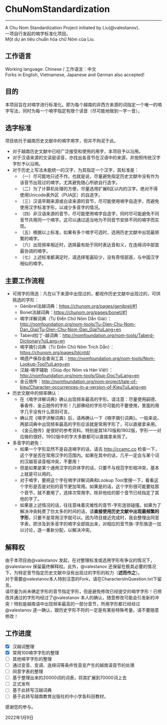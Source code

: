 # ChuNomStandardization
-------------------------------------------

A Chu Nom Standardization Project initiated by Liu(@valestanov).   
一项自行发起的喃字标准化项目。  
Một dự án tiêu chuẩn hóa chữ Nôm của Liu.

工作语言
------------------------------------------

Working language: Chinese / 工作语言：中文  
Forks in English, Vietnamese, Japanese and German also accepted!

目的
-----------------------------------------

本项目旨在对喃字进行标准化。即为每个越南的非西方来源的词指定一个唯一的喃字写法，同时为每一个喃字指定有限个读音（尽可能地做到一字一音）。

选字标准
-----------------------------------------

项目依托于越南历史文献中的喃字用字，但并不拘泥于此。

* 对于越南历史文献中已经广泛接受和使用的用字，本项目予以沿用。  
* 对于汉语来源的文读层读音，亦找出各音节在汉语中的来源，并按照传统汉字字形予以沿用。  
* 对于历史上写法未能统一的汉字，为其指定一个汉字，其标准是：  
    * （一）尽可能地只述不作。也就是说，尽量避免指定历史文献中没有作为该音节出现过的喃字。尤其避免随心所欲自行造字。  
    * （二）为了计算机处理的方便，尽量选用扩展B区以内的汉字。绝对不得使用Unicode表外区（PUA区）的自造字。  
    * （三）汉语早期来源或白读来源的音节，尽可能使用喃字自造字，而避免使用汉字标准字形，以减少多音字的情况。  
    * （四）非汉语来源的音节，尽可能使用喃字自造字，同时尽可能避免不同音节共用同一个喃字。这可以通过适当地为不同音节安排不同的喃字而实现。  
    * （五）根据以上标准，如果有多个喃字可选时，选用历史文献中出现最频繁的喃字。  
    * （六）出现频率相近时，选择最有助于同时表达音和义，在连绵词中部首最协调的喃字。 
    * （七）上述标准都满足时，请选择笔画较少，没有奇怪部首，与中国汉字相似的喃字。 

主要工作流程
---------------------------------------

* 可用字的筛选：凡在以下来源中出现过的，都视作历史文献中出现过的，可供挑选的字形：
    * Génibrel法越词典：https://chunom.org/pages/genibrel/#1
    * Bonet法越词典：https://chunom.org/pages/bonet/#1
    * 喃字详解词典（Tự Điển Chữ Nôm Dẫn Giải）：http://nomfoundation.org/nom-tools/Tu-Dien-Chu-Nom-Dan_Giai/Tu-Dien-Chu-Nom-Dan_Giai?uiLang=en
    * Taberd拉丁-越词典：http://nomfoundation.org/nom-tools/Taberd-Dictionary?uiLang=en
    * 喃字摘引词典（Từ Điển Chữ Nôm Trích Dẫn）：https://chunom.org/pages/tdcntd/
    * 喃遗产保存会查询工具：http://nomfoundation.org/nom-tools/Nom-Lookup-Tool?uiLang=en
    * 汉越-喃字辅助（Giúp đọc Nôm và Hán Việt）：http://nomfoundation.org/nom-tools/Giup-Doc?uiLang=en
    * 金云翘传：http://nomfoundation.org/nom-project/tale-of-kieu/Character-occurrences-in-a-version-of-Kieu?uiLang=en 
* 历史文献中的频率确认：
    * 在《喃字详解词典》确认出现频率最高的字形。请注意：尽量使用嗣德、春香传、金云翘传的字形！几部佛经的字形尽可能的不要使用，里面的用字几乎没有什么原则可言。
    * 确认完《喃字详解词典》后，请再确认一下《喃字摘引词典》。一般来说，两部词典中出现频率最高的字形应该就是常用字形了，可以直接拿来用。
    * 《金云翘传》是很好的参考资料。特别是其1870版和1902版，字形一一对应做的很好。1902版中的字大多数都可以直接拿来用了。
* 多音字的避免：
    * 如果一个字形显然不是自造喃字的话，请去 http://ccamc.co 检查一下，这个字是否在常用汉字的范围内。如果在其中的话，几乎一定会与某个词的汉越音读音相冲突，不要用！
    * 但是如果是某个通用汉字的异体字的话，只要不与规范字形相冲突，基本上就是可以用的。
    * 对于喃字，要把这个字在喃字详解词典和Lookup Tool里搜一下，看看这个字形是否是对别的音节更加常用。如果是的话，这个字形很可能要给那个音节，就不要用了，选择次常用字。除非他给的那个音节已经指定了其他的字了。
    * 如果是上述情况的话，往往意味着灾难性的音节-字形连锁碰撞。如果为了解决冲突耗费了你太多的时间的话，请**直接使用历史文献中出现最频繁的字形**，只要不是常用汉字就可以。因为项目接近完成时，我会整理出同音字表，把涉及到多音字的喃字全部挑出来，对相应的音节族-字形族逐一加以讨论，逐一重新分配，以解决冲突。


解释权
---------------------------------------

由于本项目由@valestanov 发起，在对整理标准或选用字形有争议的情况下，@valestanov 保留最终解释权。此外，@valestanov 还保留在极其必要的情况下，为特定音节指定历史文献中没有出现过的字形的权力（**述而作之**）。  
对于需要@valestanov本人特别注意的Fork，请在CharactersInQuestion.txt下留言。  
请尽量为尚未确定字形的音节指定字形，但是避免修改已经提交的喃字字形！已修改并通过的字形均经过了@valestanov 本人的确认，随意修改可能会引发新的冲突！特别是越南语中出现频率最高的一部分音节，所用字形都已经经过@valestanov 逐一确认，跟历史字形不符的一定是有某些特殊考量，请不要随意修改！

工作进度
-----------------------------------
- [x] 汉越词整理
- [x] 常用100喃字字形的整理
- [ ] 其他喃字字形的整理
- [ ] 通过变音、变调、连绵词等条件性音变产生的越南语音节的处理
- [ ] 同音字表的整理
- [ ] 基于整理出来的20000词的词表，将其扩展到70000词上去
- [ ] 正式发布
- [ ] 基于此转写汉越词典
- [ ] 基于此转写越南教育出版社的中小学各科目教材。

感谢您的参与。

2022年1月9日
